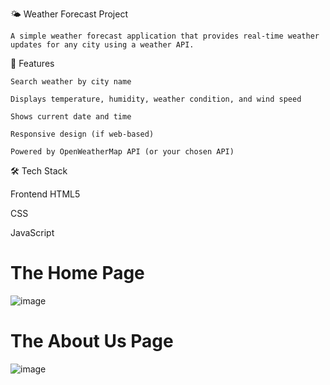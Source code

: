 🌤️ Weather Forecast Project

    A simple weather forecast application that provides real-time weather updates for any city using a weather API.

📌 Features

    Search weather by city name

    Displays temperature, humidity, weather condition, and wind speed

    Shows current date and time

    Responsive design (if web-based)

    Powered by OpenWeatherMap API (or your chosen API)

🛠  Tech Stack
 
  Frontend 
  HTML5

  CSS

  JavaScript
  # The Home Page
 ![image](https://github.com/user-attachments/assets/63c384b3-1e78-4f01-989a-ffc2bc2661b4)
 # The About Us Page
 ![image](https://github.com/user-attachments/assets/18f53a28-817b-4185-8f1e-c26bd43a4a0b)

 

  
